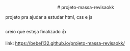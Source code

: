
<p align="center">
  # projeto-massa-revisaokk
</p>
projeto pra ajudar a estudar html, css e js

<p align="center">
  <img src="https://media.discordapp.net/attachments/788044457923837972/954701374837366874/unknown.png" alt="">
</p>

creio que esteja finalizado 👍

link: https://bebel132.github.io/projeto-massa-revisaokk/
